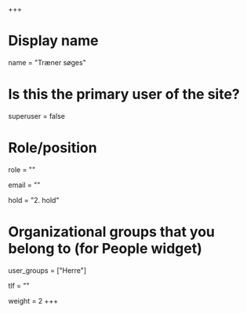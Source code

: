 +++
# Display name
name = "Træner søges"

# Is this the primary user of the site?
superuser = false

# Role/position
role = ""

email = ""

hold = "2. hold"

# Organizational groups that you belong to (for People widget)
user_groups = ["Herre"]

tlf = ""

weight = 2
+++
